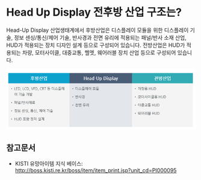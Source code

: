 # Head Up Display 전후방 산업 구조는?

Head-Up Display 산업생태계에서 후방산업은 디스플레이 모듈을 위한 디스플레이 기술, 정보 센싱/통신/제어 기술, 반사경과 전면 유리에 적용되는 패널/반사 소재 산업, HUD가 적용되는 장치 디자인 설계 등으로 구성되어 있습니다.
전방산업은 HUD가 적용되는 차량, 모터사이클, 대중교통, 헬멧, 웨어러블 장치 산업 등으로 구성되어 있습니다.

![](./images/HeadUpDisplay_Q13_2_1.PNG)
## 참고문서
- KISTI 유망아이템 지식 베이스: http://boss.kisti.re.kr/boss/item/item_print.jsp?unit_cd=PI000095